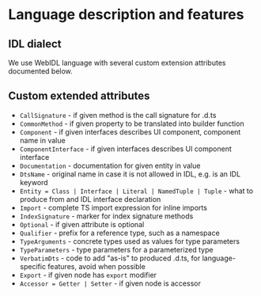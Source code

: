 # Language description and features

## IDL dialect

We use WebIDL language with several custom extension attributes documented below.

## Custom extended attributes

   * `CallSignature` - if given method is the call signature for .d.ts
   * `CommonMethod` - if given property to be translated into builder function
   * `Component` - if given interfaces describes UI component, component name in value
   * `ComponentInterface` - if given interfaces describes UI component interface
   * `Documentation` - documentation for given entity in value
   * `DtsName` - original name in case it is not allowed in IDL, e.g. is an IDL keyword
   * `Entity = Class | Interface | Literal | NamedTuple | Tuple` - what to produce from and IDL interface declaration
   * `Import` - complete TS import expression for inline imports
   * `IndexSignature` - marker for index signature methods
   * `Optional` - if given attribute is optional
   * `Qualifier` - prefix for a reference type, such as a namespace
   * `TypeArguments` - concrete types used as values for type parameters
   * `TypeParameters` - type parameters for a parameterized type
   * `VerbatimDts` - code to add "as-is" to produced .d.ts, for language-specific features, avoid when possible
   * `Export` - if given node has `export` modifier
   * `Accessor = Getter | Setter` - if given node is accessor

